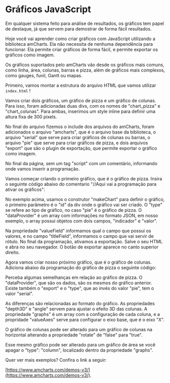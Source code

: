 # Gráficos JavaScript

Em qualquer sistema feito para análise de resultados, os gráficos tem papel de destaque, já que servem para demostrar de forma fácil resultados.

Hoje você vai aprender como criar gráficos com JavaScript utilizando a biblioteca amCharts. Ela não necessita de nenhuma dependência para funcionar. Ela permite criar gráficos de forma fácil, e permite exportar os gráficos como imagem.

Os gráficos suportados pelo amCharts vão desde os gráficos mais comuns, como linha, área, colunas, barras e pizza, além de gráficos mais complexos, como gauges, funil, Gantt ou mapas.

Primeiro, vamos montar a estrutura do arquivo HTML que vamos utilizar ```index.html``` !

Vamos criar dois gráficos, um gráfico de pizza e um gráfico de colunas. Para isso, foram adicionadas duas divs, com os nomes de "chart_pizza" e "chart_colunas". 
Para ambas, inserimos um style inline para definir uma altura fixa de 300 pixels.

No final do arquivo fizemos o include dos arquivos do amCharts, foram adicionados o arquivo "amcharts", que é o arquivo base da biblioteca, o arquivo "serial" que serve para criar gráficos de colunas ou barras, o arquivo "pie" que serve para criar gráficos de pizza, e dois arquivos "export" que são o plugin de exportação, que permite exportar o gráfico como imagem.

No final da página, sem um tag "script" com um comentário, informando onde vamos inserir a programação.

Vamos começar criando o primeiro gráfico, que é o gráfico de pizza. Insira o seguinte código abaixo do comentario "//Aqui vai a programação para ativar os gráficos":

No exemplo acima, usamos o construtor "makeChart" para definir o gráfico, o primeiro parâmetro é o "id" da div onde o gráfico vai ser criado. O "type" se refere ao tipo de gráfico, no caso "pie" é o gráfico de pizza. O "dataProvider" é um array com informações no formato JSON, em nosso exemplo, o array possui objetos com dois campos, "indicador" e "valor".

Na propriedade "valueField" informamos qual o campo que possui os valores, e no campo "titleField", informamos o campo que vai servir de rótulo. No final da programação, ativamos a exportação. Salve o seu HTML e abra no seu navegador. O botão de exportar aparece no canto superior direito.

Agora vamos criar nosso próximo gráfico, que é o gráfico de colunas. Adiciona abaixo da programação do gráfico de pizza o seguinte código:

Perceba algumas semelhanças em relação ao gráfico de pizza. O "dataProvider", que são os dados, são os mesmos do gráfico anterior. Existe também o "export" e o "type", que ao invés do valor "pie", tem o valor "serial".

As diferenças são relacionadas ao formato do gráfico. As propriedades "depth3D" e "angle" servem para ajustar o efeito 3D das colunas. A propriedade "graphs" é um array com a configuração de cada coluna, e a propridade "valueAxes" serve para configurar o eixo base, que é o eixo "X".

O gráfico de colunas pode ser alterado para um gráfico de colunas na horizontal alterando a propriedade "rotate" de "false" para "true".

Esse mesmo gráfico pode ser alterado para um gráfico de área se você apagar o "type": "column", localizado dentro da propriedade "graphs".

Quer ver mais exemplos? Confira o link a seguir:

[https://www.amcharts.com/demos-v3/](https://www.amcharts.com/demos-v3/).
